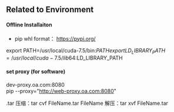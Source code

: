 ## Related to Environment


#### Offline Installaiton
- pip whl format： https://pypi.org/

export PATH=/usr/local/cuda-7.5/bin:$PATH  
export LD_LIBRARY_PATH=/usr/local/cuda-7.5/lib64:$LD_LIBRARY_PATH

#### set proxy (for software)
dev-proxy.oa.com:8080  
pip --proxy="http://web-proxy.oa.com:8080"

.tar
压缩：tar cvf FileName.tar FileName
解压：tar xvf FileName.tar
